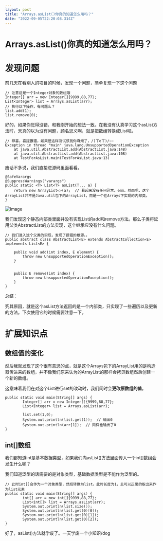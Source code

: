 ```yaml
---
layout: post
title: "Arrays.asList()你真的知道怎么用吗？"
date: "2022-09-05T22:20:08.314Z"
---
```

Arrays.asList()你真的知道怎么用吗？
=========================

发现问题
====

前几天在看别人的项目的时候，发现一个问题，简单复现一下这个问题

    // 注意这是一个Integer对象的数组哦
    Integer[] arr = new Integer[]{9999,88,77};
    List<Integer> list = Arrays.asList(arr);
    // 执行以下操作，有问题么？
    list.add(1);
    list.remove(0);
    

好的，如果你觉得没错，和我刚开始的想法一致。在我没有认真学习这个asList方法时，天真的以为没有问题，顾名思义啊，就是把数组转换成List呗。

    // 恭喜，喜提报错，如果是这样测试该找你麻烦了，/(ㄒoㄒ)/~~ 
    Exception in thread "main" java.lang.UnsupportedOperationException
    	at java.util.AbstractList.add(AbstractList.java:148)
    	at java.util.AbstractList.add(AbstractList.java:108)
    	at TestForAsList.main(TestForAsList.java:13)
    

废话不多说，我们直接进源码里面看看。

    @SafeVarargs
    @SuppressWarnings("varargs")
    public static <T> List<T> asList(T... a) {
        return new ArrayList<>(a);  // 看起来没有任何异常，emm。然而呢，这个ArrayList并不是Java.util包下的ArrayList，而是一个在Arrays下实现的内部类。
    }
    

![image](https://img2022.cnblogs.com/blog/2254995/202209/2254995-20220905234618196-1799108131.png)

我们发现这个静态内部类里面并没有实现List的add和remove方法。那么子类将延用父类AbstractList的方法实现，这个继承应没有什么问题。

    // 我们进入这个父类的实现，发现了报错的根源。。
    public abstract class AbstractList<E> extends AbstractCollection<E> implements List<E> {
        
    	public void add(int index, E element) {
            throw new UnsupportedOperationException();
        }
    
    
        public E remove(int index) {
            throw new UnsupportedOperationException();
        }
    }
    

总结：

究其原因，就是这个asList方法返回的是一个内部类，只实现了一些遍历以及更新的方法。下次使用它的时候需要注意一下。

扩展知识点
=====

数组值的变化
------

然后我就发现了这个很有意思的点，就是这个Arrays包下的ArrayList用的是构造器传进来的数组，并不像我们原来认为的ArrayList的那样会拷贝数组然后创建一个新的数组。

这意味着我们在对这个List进行set的改动时，我们同时会**更改原数组的值**。

    public static void main(String[] args) {
            Integer[] arr = new Integer[]{9999,88,77};
            List<Integer> list = Arrays.asList(arr);
            
            list.set(1,0);
            System.out.println(list.get(1));  // 输出0
            System.out.println(arr[1]);  // 同样也输出了0
    }
    

int\[\]数组
---------

我们都知道int是基本数据类型，如果我们向asList()方法里面传入一个int\[\]数组会发生什么呢？

我们知道泛型的话需要的是对象类型，基础数据类型是不能作为泛型的。

    // 此时int[]会作为一个对象类型，然后转换为list。此时长度为1，且可以正常的取出来作为list元素
    public static void main(String[] args) {
            int[] arr = new int[]{9999,88,77};
            List<int[]> list = Arrays.asList(arr);
            System.out.println(list.size());
            System.out.println(list.get(0)[0]);
            System.out.println(list.get(0)[1]);
            System.out.println(list.get(0)[2]);
    }
    

好了，asList()方法就学废了。一天学废一个小知识/dog